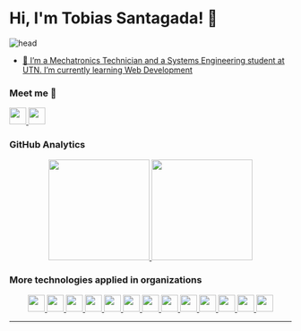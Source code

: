 # Hi, I'm Tobias Santagada! 👋

![head](https://user-images.githubusercontent.com/69723636/174455647-d1ee1ec3-c699-4ab4-b4e2-daf06aac3054.png)

- [🐣 I’m a Mechatronics Technician and a Systems Engineering student at UTN. I’m currently learning Web Development](https://linktr.ee/tobias_santagada)

### Meet me 👾

<p align="rigth">
<a href="https://github.com/TobiasSant">
  <img height="30em" src="https://img.shields.io/static/v1?logo=Linkedin&message=Linkedin&label=.&color=blue&logoColor=white&style=flat&link=https://www.linkedin.com/in/tobias-nicolas-santagada-3a8943187/"/>
  <img height="30em" src="https://img.shields.io/static/v1?logo=Linktree&message=More&label=.&color=green&logoColor=white&style=flat&link=https://linktr.ee/tobias_santagada"/>
</a>
</p>

### GitHub Analytics

<p align="center">
<a href="https://github.com/TobiasSant">
  <img height="180em" src="https://github-readme-stats-eight-theta.vercel.app/api?username=TobiasSant&show_icons=true&theme=tokyonight&include_all_commits=true&count_private=true"/>
  <img height="180em" src="https://github-readme-stats-eight-theta.vercel.app/api/top-langs/?username=TobiasSant&layout=compact&langs_count=8&theme=tokyonight"/>
</a>
</p>

### More technologies applied in organizations 

<p align="center">
<a href="https://github.com/TobiasSant">
  <img height="30em" src="https://img.shields.io/static/v1?logo=Go&message=Go&label=.&color=purple&logoColor=white&style=flat"/>
  <img height="30em" src="https://img.shields.io/static/v1?logo=Docker&message=Docker&label=.&color=purple&logoColor=white&style=flat"/>
  <img height="30em" src="https://img.shields.io/static/v1?logo=Kubernetes&message=Kubernetes&label=.&color=purple&logoColor=white&style=flat"/>
  <img height="30em" src="https://img.shields.io/static/v1?logo=Argo&message=Argo&label=.&color=purple&logoColor=white&style=flat"/>
  <img height="30em" src="https://img.shields.io/static/v1?logo=npm&message=npm&label=.&color=purple&logoColor=white&style=flat"/>
  <img height="30em" src="https://img.shields.io/static/v1?logo=PostgreSQL&message=PostgreSQL&label=.&color=purple&logoColor=white&style=flat"/>
  <img height="30em" src="https://img.shields.io/static/v1?logo=MongoDB&message=MongoDB&label=.&color=purple&logoColor=white&style=flat"/>
  <img height="30em" src="https://img.shields.io/static/v1?logo=LoopBack&message=LoopBack&label=.&color=purple&logoColor=white&style=flat"/>
  <img height="30em" src="https://img.shields.io/static/v1?logo=TypeScript&message=TypeScript&label=.&color=purple&logoColor=white&style=flat"/>
  <img height="30em" src="https://img.shields.io/static/v1?logo=Python&message=Python&label=.&color=purple&logoColor=white&style=flat"/>
  <img height="30em" src="https://img.shields.io/static/v1?logo=RaspberryPi&message=Raspy&label=.&color=purple&logoColor=white&style=flat"/>
  <img height="30em" src="https://img.shields.io/static/v1?logo=Linux&message=Linux&label=.&color=purple&logoColor=white&style=flat"/>
  <img height="30em" src="https://img.shields.io/static/v1?logo=GNUBash&message=Bash&label=.&color=purple&logoColor=white&style=flat"/>
</a>
</p>

<hr>
